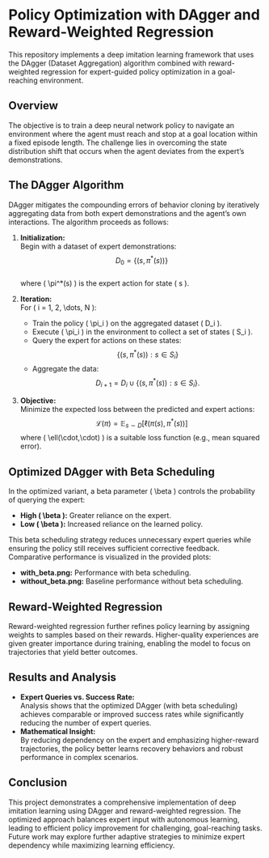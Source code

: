 # Policy Optimization with DAgger and Reward-Weighted Regression

This repository implements a deep imitation learning framework that uses the DAgger (Dataset Aggregation) algorithm combined with reward-weighted regression for expert-guided policy optimization in a goal-reaching environment.

## Overview

The objective is to train a deep neural network policy to navigate an environment where the agent must reach and stop at a goal location within a fixed episode length. The challenge lies in overcoming the state distribution shift that occurs when the agent deviates from the expert’s demonstrations.

## The DAgger Algorithm

DAgger mitigates the compounding errors of behavior cloning by iteratively aggregating data from both expert demonstrations and the agent’s own interactions. The algorithm proceeds as follows:

1. **Initialization:**  
   Begin with a dataset of expert demonstrations:  
   $$D_0 = \{(s, \pi^*(s)) \}$$  
   where \( \pi^*(s) \) is the expert action for state \( s \).

2. **Iteration:**  
   For \( i = 1, 2, \dots, N \):
   - Train the policy \( \pi_i \) on the aggregated dataset \( D_i \).
   - Execute \( \pi_i \) in the environment to collect a set of states \( S_i \).
   - Query the expert for actions on these states:  
     $$ \{(s, \pi^*(s)) : s \in S_i\} $$
   - Aggregate the data:  
     $$ D_{i+1} = D_i \cup \{(s, \pi^*(s)) : s \in S_i\}. $$

3. **Objective:**  
   Minimize the expected loss between the predicted and expert actions:
   $$ \mathcal{L}(\pi) = \mathbb{E}_{s \sim D} \left[ \ell(\pi(s), \pi^*(s)) \right] $$
   where \( \ell(\cdot,\cdot) \) is a suitable loss function (e.g., mean squared error).

## Optimized DAgger with Beta Scheduling

In the optimized variant, a beta parameter \( \beta \) controls the probability of querying the expert:
- **High \( \beta \):** Greater reliance on the expert.
- **Low \( \beta \):** Increased reliance on the learned policy.

This beta scheduling strategy reduces unnecessary expert queries while ensuring the policy still receives sufficient corrective feedback. Comparative performance is visualized in the provided plots:
- **with_beta.png:** Performance with beta scheduling.
- **without_beta.png:** Baseline performance without beta scheduling.

## Reward-Weighted Regression

Reward-weighted regression further refines policy learning by assigning weights to samples based on their rewards. Higher-quality experiences are given greater importance during training, enabling the model to focus on trajectories that yield better outcomes.

## Results and Analysis

- **Expert Queries vs. Success Rate:**  
  Analysis shows that the optimized DAgger (with beta scheduling) achieves comparable or improved success rates while significantly reducing the number of expert queries.
- **Mathematical Insight:**  
  By reducing dependency on the expert and emphasizing higher-reward trajectories, the policy better learns recovery behaviors and robust performance in complex scenarios.

## Conclusion

This project demonstrates a comprehensive implementation of deep imitation learning using DAgger and reward-weighted regression. The optimized approach balances expert input with autonomous learning, leading to efficient policy improvement for challenging, goal-reaching tasks. Future work may explore further adaptive strategies to minimize expert dependency while maximizing learning efficiency.
